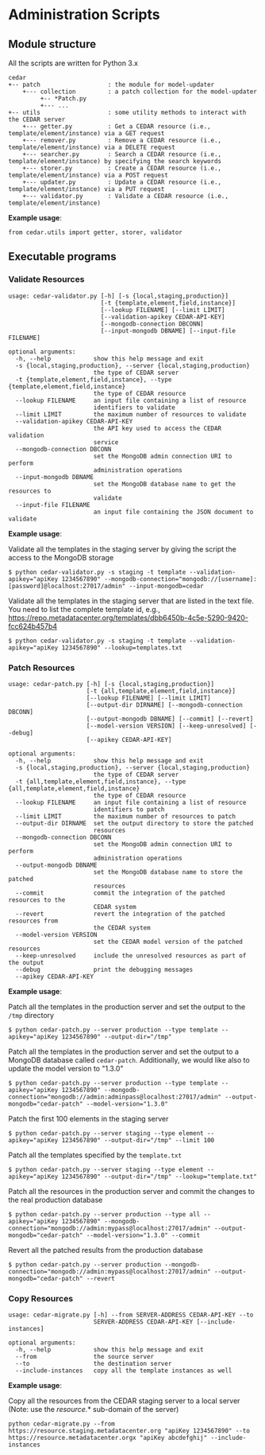 # Administration Scripts

## Module structure

All the scripts are written for Python 3.x

```buildoutcfg
cedar
+-- patch                   : the module for model-updater
    +--- collection         : a patch collection for the model-updater
         +-- *Patch.py
         +--- ...
+-- utils                   : some utility methods to interact with the CEDAR server
    +--- getter.py          : Get a CEDAR resource (i.e., template/element/instance) via a GET request
    +--- remover.py         : Remove a CEDAR resource (i.e., template/element/instance) via a DELETE request
    +--- searcher.py        : Search a CEDAR resource (i.e., template/element/instance) by specifying the search keywords
    +--- storer.py          : Create a CEDAR resource (i.e., template/element/instance) via a POST request
    +--- updater.py         : Update a CEDAR resource (i.e., template/element/instance) via a PUT request
    +--- validator.py       : Validate a CEDAR resource (i.e., template/element/instance)
```

**Example usage**:
```
from cedar.utils import getter, storer, validator
```

## Executable programs

### Validate Resources

```buildoutcfg
usage: cedar-validator.py [-h] [-s {local,staging,production}]
                          [-t {template,element,field,instance}]
                          [--lookup FILENAME] [--limit LIMIT]
                          [--validation-apikey CEDAR-API-KEY]
                          [--mongodb-connection DBCONN]
                          [--input-mongodb DBNAME] [--input-file FILENAME]

optional arguments:
  -h, --help            show this help message and exit
  -s {local,staging,production}, --server {local,staging,production}
                        the type of CEDAR server
  -t {template,element,field,instance}, --type {template,element,field,instance}
                        the type of CEDAR resource
  --lookup FILENAME     an input file containing a list of resource
                        identifiers to validate
  --limit LIMIT         the maximum number of resources to validate
  --validation-apikey CEDAR-API-KEY
                        the API key used to access the CEDAR validation
                        service
  --mongodb-connection DBCONN
                        set the MongoDB admin connection URI to perform
                        administration operations
  --input-mongodb DBNAME
                        set the MongoDB database name to get the resources to
                        validate
  --input-file FILENAME
                        an input file containing the JSON document to validate
```

**Example usage**:

Validate all the templates in the staging server by giving the script the access to the MongoDB storage
```buildoutcfg
$ python cedar-validator.py -s staging -t template --validation-apikey="apiKey 1234567890" --mongodb-connection="mongodb://[username]:[password]@localhost:27017/admin" --input-mongodb=cedar
```

Validate all the templates in the staging server that are listed in the text file. You need to list the complete template id, e.g., https://repo.metadatacenter.org/templates/dbb6450b-4c5e-5290-9420-fcc624b457b4
```buildoutcfg
$ python cedar-validator.py -s staging -t template --validation-apikey="apiKey 1234567890" --lookup=templates.txt
```

### Patch Resources

```buildoutcfg
usage: cedar-patch.py [-h] [-s {local,staging,production}]
                      [-t {all,template,element,field,instance}]
                      [--lookup FILENAME] [--limit LIMIT]
                      [--output-dir DIRNAME] [--mongodb-connection DBCONN]
                      [--output-mongodb DBNAME] [--commit] [--revert]
                      [--model-version VERSION] [--keep-unresolved] [--debug]
                      [--apikey CEDAR-API-KEY]

optional arguments:
  -h, --help            show this help message and exit
  -s {local,staging,production}, --server {local,staging,production}
                        the type of CEDAR server
  -t {all,template,element,field,instance}, --type {all,template,element,field,instance}
                        the type of CEDAR resource
  --lookup FILENAME     an input file containing a list of resource
                        identifiers to patch
  --limit LIMIT         the maximum number of resources to patch
  --output-dir DIRNAME  set the output directory to store the patched
                        resources
  --mongodb-connection DBCONN
                        set the MongoDB admin connection URI to perform
                        administration operations
  --output-mongodb DBNAME
                        set the MongoDB database name to store the patched
                        resources
  --commit              commit the integration of the patched resources to the
                        CEDAR system
  --revert              revert the integration of the patched resources from
                        the CEDAR system
  --model-version VERSION
                        set the CEDAR model version of the patched resources
  --keep-unresolved     include the unresolved resources as part of the output
  --debug               print the debugging messages
  --apikey CEDAR-API-KEY
```

**Example usage**:

Patch all the templates in the production server and set the output to the `/tmp` directory
```buildoutcfg
$ python cedar-patch.py --server production --type template --apikey="apiKey 1234567890" --output-dir="/tmp"
```

Patch all the templates in the production server and set the output to a MongoDB database called `cedar-patch`. Additionally, we would like also to update the model version to "1.3.0"
```buildoutcfg
$ python cedar-patch.py --server production --type template --apikey="apiKey 1234567890" --mongodb-connection="mongodb://admin:adminpass@localhost:27017/admin" --output-mongodb="cedar-patch" --model-version="1.3.0" 
```

Patch the first 100 elements in the staging server
```buildoutcfg
$ python cedar-patch.py --server staging --type element --apikey="apiKey 1234567890" --output-dir="/tmp" --limit 100 
```

Patch all the templates specified by the `template.txt`
```buildoutcfg
$ python cedar-patch.py --server staging --type element --apikey="apiKey 1234567890" --output-dir="/tmp" --lookup="template.txt" 
```

Patch all the resources in the production server and commit the changes to the real production database
```buildoutcfg
$ python cedar-patch.py --server production --type all --apikey="apiKey 1234567890" --mongodb-connection="mongodb://admin:mypass@localhost:27017/admin" --output-mongodb="cedar-patch" --model-version="1.3.0" --commit
```

Revert all the patched results from the production database
```buildoutcfg
$ python cedar-patch.py --server production --mongodb-connection="mongodb://admin:mypass@localhost:27017/admin" --output-mongodb="cedar-patch" --revert
```

### Copy Resources

```buildoutcfg
usage: cedar-migrate.py [-h] --from SERVER-ADDRESS CEDAR-API-KEY --to
                        SERVER-ADDRESS CEDAR-API-KEY [--include-instances]

optional arguments:
  -h, --help            show this help message and exit
  --from                the source server
  --to                  the destination server
  --include-instances   copy all the template instances as well
```

**Example usage**:

Copy all the resources from the CEDAR staging server to a local server (Note: use the *resource.** sub-domain of the server)
```buildoutcfg
python cedar-migrate.py --from https://resource.staging.metadatacenter.org "apiKey 1234567890" --to https://resource.metadatacenter.orgx "apiKey abcdefghij" --include-instances
```
